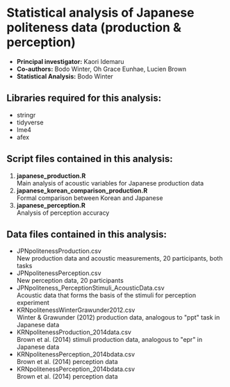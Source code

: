 Statistical analysis of Japanese politeness data (production & perception)
=============

-	**Principal investigator:** Kaori Idemaru
-	**Co-authors:** Bodo Winter, Oh Grace Eunhae, Lucien Brown
-	**Statistical Analysis:** Bodo Winter

## Libraries required for this analysis:

-	stringr
-	tidyverse
-	lme4
-	afex

## Script files contained in this analysis:

1.	**japanese_production.R**<br>
	Main analysis of acoustic variables for Japanese production data
2.	**japanese_korean_comparison_production.R**<br>
	Formal comparison between Korean and Japanese
3.	**japanese_perception.R**<br>
	Analysis of perception accuracy

## Data files contained in this analysis:

-	JPNpolitenessProduction.csv<br>
	New production data and acoustic measurements, 20 participants, both tasks
-	JPNpolitenessPerception.csv<br>
	New perception data, 20 participants
-	JPNpoliteness_PerceptionStimuli_AcousticData.csv<br>
	Acoustic data that forms the basis of the stimuli for perception experiment
-	KRNpolitenessWinterGrawunder2012.csv<br>
	Winter & Grawunder (2012) production data, analogous to "ppt" task in Japanese data
-	KRNpolitenessProduction_2014data.csv<br>
	Brown et al. (2014) stimuli production data, analogous to "epr" in Japanese data
-	KRNpolitenessPerception_2014bdata.csv<br>
	Brown et al. (2014) perception data
-	KRNpolitenessPerception_2014bdata.csv<br>
	Brown et al. (2014) perception data


